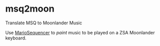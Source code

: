 # msq2moon
Translate MSQ to Moonlander Music

Use [MarioSequencer](https://github.ibm.com/minghai/MarioSequencer) to _paint_ music to be played on a ZSA Moonlander keyboard.
